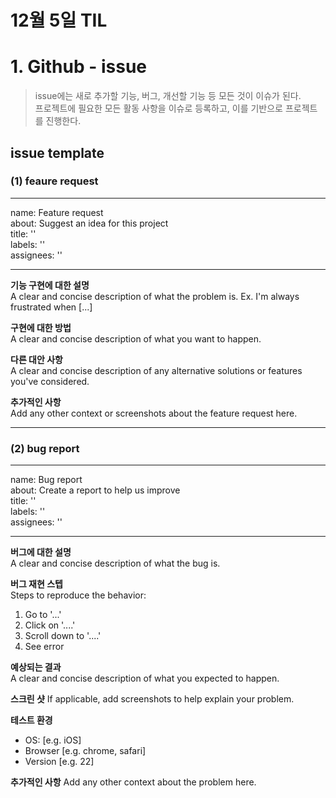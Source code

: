 # 12월 5일 TIL

# 1. Github - issue

> issue에는 새로 추가할 기능, 버그, 개선할 기능 등 모든 것이 이슈가 된다.<br>
> 프로젝트에 필요한 모든 활동 사항을 이슈로 등록하고, 이를 기반으로 프로젝트를 진행한다.

## issue template
### (1) feaure request

---
name: Feature request  
about: Suggest an idea for this project  
title: ''  
labels: ''  
assignees: ''

---

**기능 구현에 대한 설명**  
A clear and concise description of what the problem is. Ex. I'm always frustrated when [...]

**구현에 대한 방법**  
A clear and concise description of what you want to happen.

**다른 대안 사항**  
A clear and concise description of any alternative solutions or features you've considered.

**추가적인 사항**  
Add any other context or screenshots about the feature request here.

---

### (2) bug report

---
name: Bug report  
about: Create a report to help us improve  
title: ''  
labels: ''  
assignees: ''

---

**버그에 대한 설명**  
A clear and concise description of what the bug is.

**버그 재현 스텝**  
Steps to reproduce the behavior:
1. Go to '...'
2. Click on '....'
3. Scroll down to '....'
4. See error

**예상되는 결과**  
A clear and concise description of what you expected to happen.

**스크린 샷**
If applicable, add screenshots to help explain your problem.

**테스트 환경**
- OS: [e.g. iOS]
- Browser [e.g. chrome, safari]
- Version [e.g. 22]

**추가적인 사항**
Add any other context about the problem here.

